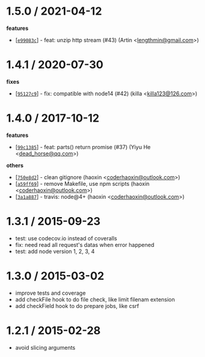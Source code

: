 
1.5.0 / 2021-04-12
==================

**features**
  * [[`e99083c`](http://github.com/cojs/busboy/commit/e99083c62f85a6bab84821cd677fc49e726a9ae8)] - feat: unzip http stream (#43) (Artin <<lengthmin@gmail.com>>)

1.4.1 / 2020-07-30
==================

**fixes**
  * [[`95127c9`](http://github.com/cojs/busboy/commit/95127c9ae202024b8117b35403cb52680b1aef81)] - fix: compatible with node14 (#42) (killa <<killa123@126.com>>)

1.4.0 / 2017-10-12
==================

**features**
  * [[`99c1385`](http://github.com/cojs/busboy/commit/99c1385423a32c2919f93871b68772f47088bc61)] - feat: parts() return promise (#37) (Yiyu He <<dead_horse@qq.com>>)

**others**
  * [[`750e8d2`](http://github.com/cojs/busboy/commit/750e8d284d649bf2b7f938ee345d150a44eb4dbb)] - clean gitignore (haoxin <<coderhaoxin@outlook.com>>)
  * [[`a59ff69`](http://github.com/cojs/busboy/commit/a59ff69d8093579c781b37ac9f449b8df86991e0)] - remove Makefile, use npm scripts (haoxin <<coderhaoxin@outlook.com>>)
  * [[`3a1a887`](http://github.com/cojs/busboy/commit/3a1a887142ca9452183d587efed53a5cfd840bdd)] - travis: node@4+ (haoxin <<coderhaoxin@outlook.com>>)

1.3.1 / 2015-09-23
==================

 * test: use codecov.io instead of coveralls
 * fix: need read all request's datas when error happened
 * test: add node version 1, 2, 3, 4

1.3.0 / 2015-03-02
==================

 * improve tests and coverage
 * add checkFile hook to do file check, like limit filenam extension
 * add checkField hook to do prepare jobs, like csrf

1.2.1 / 2015-02-28
==================

 * avoid slicing arguments
